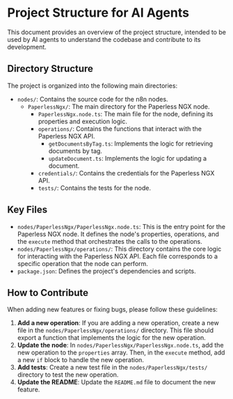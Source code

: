 # Project Structure for AI Agents

This document provides an overview of the project structure, intended to be used by AI agents to understand the codebase and contribute to its development.

## Directory Structure

The project is organized into the following main directories:

-   `nodes/`: Contains the source code for the n8n nodes.
    -   `PaperlessNgx/`: The main directory for the Paperless NGX node.
        -   `PaperlessNgx.node.ts`: The main file for the node, defining its properties and execution logic.
        -   `operations/`: Contains the functions that interact with the Paperless NGX API.
            -   `getDocumentsByTag.ts`: Implements the logic for retrieving documents by tag.
            -   `updateDocument.ts`: Implements the logic for updating a document.
        -   `credentials/`: Contains the credentials for the Paperless NGX API.
        -   `tests/`: Contains the tests for the node.

## Key Files

-   `nodes/PaperlessNgx/PaperlessNgx.node.ts`: This is the entry point for the Paperless NGX node. It defines the node's properties, operations, and the `execute` method that orchestrates the calls to the operations.
-   `nodes/PaperlessNgx/operations/`: This directory contains the core logic for interacting with the Paperless NGX API. Each file corresponds to a specific operation that the node can perform.
-   `package.json`: Defines the project's dependencies and scripts.

## How to Contribute

When adding new features or fixing bugs, please follow these guidelines:

1.  **Add a new operation**: If you are adding a new operation, create a new file in the `nodes/PaperlessNgx/operations/` directory. This file should export a function that implements the logic for the new operation.
2.  **Update the node**: In `nodes/PaperlessNgx/PaperlessNgx.node.ts`, add the new operation to the `properties` array. Then, in the `execute` method, add a new `if` block to handle the new operation.
3.  **Add tests**: Create a new test file in the `nodes/PaperlessNgx/tests/` directory to test the new operation.
4.  **Update the README**: Update the `README.md` file to document the new feature.
